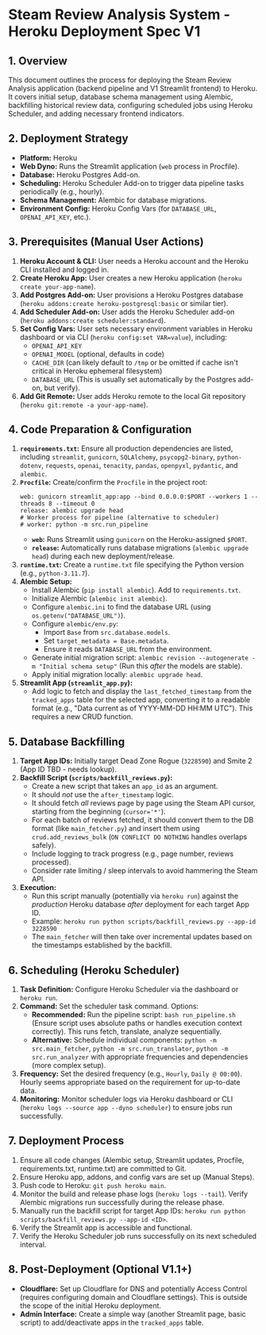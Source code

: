 # Steam Review Analysis System - Heroku Deployment Spec V1

## 1. Overview

This document outlines the process for deploying the Steam Review Analysis application (backend pipeline and V1 Streamlit frontend) to Heroku. It covers initial setup, database schema management using Alembic, backfilling historical review data, configuring scheduled jobs using Heroku Scheduler, and adding necessary frontend indicators.

## 2. Deployment Strategy

*   **Platform:** Heroku
*   **Web Dyno:** Runs the Streamlit application (`web` process in Procfile).
*   **Database:** Heroku Postgres Add-on.
*   **Scheduling:** Heroku Scheduler Add-on to trigger data pipeline tasks periodically (e.g., hourly).
*   **Schema Management:** Alembic for database migrations.
*   **Environment Config:** Heroku Config Vars (for `DATABASE_URL`, `OPENAI_API_KEY`, etc.).

## 3. Prerequisites (Manual User Actions)

1.  **Heroku Account & CLI:** User needs a Heroku account and the Heroku CLI installed and logged in.
2.  **Create Heroku App:** User creates a new Heroku application (`heroku create your-app-name`).
3.  **Add Postgres Add-on:** User provisions a Heroku Postgres database (`heroku addons:create heroku-postgresql:basic` or similar tier).
4.  **Add Scheduler Add-on:** User adds the Heroku Scheduler add-on (`heroku addons:create scheduler:standard`).
5.  **Set Config Vars:** User sets necessary environment variables in Heroku dashboard or via CLI (`heroku config:set VAR=value`), including:
    *   `OPENAI_API_KEY`
    *   `OPENAI_MODEL` (optional, defaults in code)
    *   `CACHE_DIR` (can likely default to `/tmp` or be omitted if cache isn't critical in Heroku ephemeral filesystem)
    *   `DATABASE_URL` (This is usually set automatically by the Postgres add-on, but verify).
6.  **Add Git Remote:** User adds Heroku remote to the local Git repository (`heroku git:remote -a your-app-name`).

## 4. Code Preparation & Configuration

1.  **`requirements.txt`:** Ensure all production dependencies are listed, including `streamlit`, `gunicorn`, `SQLAlchemy`, `psycopg2-binary`, `python-dotenv`, `requests`, `openai`, `tenacity`, `pandas`, `openpyxl`, `pydantic`, and `alembic`.
2.  **`Procfile`:** Create/confirm the `Procfile` in the project root:
    ```Procfile
    web: gunicorn streamlit_app:app --bind 0.0.0.0:$PORT --workers 1 --threads 8 --timeout 0
    release: alembic upgrade head
    # Worker process for pipeline (alternative to scheduler)
    # worker: python -m src.run_pipeline
    ```
    *   **`web`:** Runs Streamlit using `gunicorn` on the Heroku-assigned `$PORT`.
    *   **`release`:** Automatically runs database migrations (`alembic upgrade head`) during each new deployment/release.
3.  **`runtime.txt`:** Create a `runtime.txt` file specifying the Python version (e.g., `python-3.11.7`).
4.  **Alembic Setup:**
    *   Install Alembic (`pip install alembic`). Add to `requirements.txt`.
    *   Initialize Alembic (`alembic init alembic`).
    *   Configure `alembic.ini` to find the database URL (using `os.getenv("DATABASE_URL")`).
    *   Configure `alembic/env.py`:
        *   Import `Base` from `src.database.models`.
        *   Set `target_metadata = Base.metadata`.
        *   Ensure it reads `DATABASE_URL` from the environment.
    *   Generate initial migration script: `alembic revision --autogenerate -m "Initial schema setup"` (Run this *after* the models are stable).
    *   Apply initial migration locally: `alembic upgrade head`.
5.  **Streamlit App (`streamlit_app.py`):**
    *   Add logic to fetch and display the `last_fetched_timestamp` from the `tracked_apps` table for the selected app, converting it to a readable format (e.g., "Data current as of YYYY-MM-DD HH:MM UTC"). This requires a new CRUD function.

## 5. Database Backfilling

1.  **Target App IDs:** Initially target Dead Zone Rogue (`3228590`) and Smite 2 (App ID TBD - needs lookup).
2.  **Backfill Script (`scripts/backfill_reviews.py`):**
    *   Create a new script that takes an `app_id` as an argument.
    *   It should *not* use the `after_timestamp` logic.
    *   It should fetch *all* reviews page by page using the Steam API cursor, starting from the beginning (`cursor='*'`).
    *   For each batch of reviews fetched, it should convert them to the DB format (like `main_fetcher.py`) and insert them using `crud.add_reviews_bulk` (`ON CONFLICT DO NOTHING` handles overlaps safely).
    *   Include logging to track progress (e.g., page number, reviews processed).
    *   Consider rate limiting / sleep intervals to avoid hammering the Steam API.
3.  **Execution:**
    *   Run this script manually (potentially via `heroku run`) against the *production* Heroku database *after* deployment for each target App ID.
    *   Example: `heroku run python scripts/backfill_reviews.py --app-id 3228590`
    *   The `main_fetcher` will then take over incremental updates based on the timestamps established by the backfill.

## 6. Scheduling (Heroku Scheduler)

1.  **Task Definition:** Configure Heroku Scheduler via the dashboard or `heroku run`.
2.  **Command:** Set the scheduler task command. Options:
    *   **Recommended:** Run the pipeline script: `bash run_pipeline.sh` (Ensure script uses absolute paths or handles execution context correctly). This runs fetch, translate, analyze sequentially.
    *   **Alternative:** Schedule individual components: `python -m src.main_fetcher`, `python -m src.run_translator`, `python -m src.run_analyzer` with appropriate frequencies and dependencies (more complex setup).
3.  **Frequency:** Set the desired frequency (e.g., `Hourly`, `Daily @ 00:00`). Hourly seems appropriate based on the requirement for up-to-date data.
4.  **Monitoring:** Monitor scheduler logs via Heroku dashboard or CLI (`heroku logs --source app --dyno scheduler`) to ensure jobs run successfully.

## 7. Deployment Process

1.  Ensure all code changes (Alembic setup, Streamlit updates, Procfile, requirements.txt, runtime.txt) are committed to Git.
2.  Ensure Heroku app, addons, and config vars are set up (Manual Steps).
3.  Push code to Heroku: `git push heroku main`.
4.  Monitor the build and release phase logs (`heroku logs --tail`). Verify Alembic migrations run successfully during the release phase.
5.  Manually run the backfill script for target App IDs: `heroku run python scripts/backfill_reviews.py --app-id <ID>`.
6.  Verify the Streamlit app is accessible and functional.
7.  Verify the Heroku Scheduler job runs successfully on its next scheduled interval.

## 8. Post-Deployment (Optional V1.1+)

*   **Cloudflare:** Set up Cloudflare for DNS and potentially Access Control (requires configuring domain and Cloudflare settings). This is outside the scope of the initial Heroku deployment.
*   **Admin Interface:** Create a simple way (another Streamlit page, basic script) to add/deactivate apps in the `tracked_apps` table. 